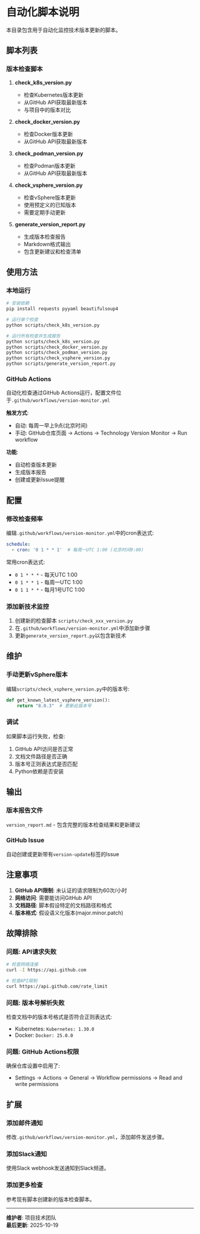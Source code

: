 # 自动化脚本说明

本目录包含用于自动化监控技术版本更新的脚本。

## 脚本列表

### 版本检查脚本

1. **check_k8s_version.py**
   - 检查Kubernetes版本更新
   - 从GitHub API获取最新版本
   - 与项目中的版本对比

2. **check_docker_version.py**
   - 检查Docker版本更新
   - 从GitHub API获取最新版本

3. **check_podman_version.py**
   - 检查Podman版本更新
   - 从GitHub API获取最新版本

4. **check_vsphere_version.py**
   - 检查vSphere版本更新
   - 使用预定义的已知版本
   - 需要定期手动更新

5. **generate_version_report.py**
   - 生成版本检查报告
   - Markdown格式输出
   - 包含更新建议和检查清单

## 使用方法

### 本地运行

```bash
# 安装依赖
pip install requests pyyaml beautifulsoup4

# 运行单个检查
python scripts/check_k8s_version.py

# 运行所有检查并生成报告
python scripts/check_k8s_version.py
python scripts/check_docker_version.py
python scripts/check_podman_version.py
python scripts/check_vsphere_version.py
python scripts/generate_version_report.py
```

### GitHub Actions

自动化检查通过GitHub Actions运行，配置文件位于`.github/workflows/version-monitor.yml`

**触发方式**:

- 自动: 每周一早上9点(北京时间)
- 手动: GitHub仓库页面 → Actions → Technology Version Monitor → Run workflow

**功能**:

- 自动检查版本更新
- 生成版本报告
- 创建或更新Issue提醒

## 配置

### 修改检查频率

编辑`.github/workflows/version-monitor.yml`中的cron表达式:

```yaml
schedule:
  - cron: '0 1 * * 1'  # 每周一UTC 1:00 (北京时间9:00)
```

常用cron表达式:

- `0 1 * * *` - 每天UTC 1:00
- `0 1 * * 1` - 每周一UTC 1:00
- `0 1 1 * *` - 每月1号UTC 1:00

### 添加新技术监控

1. 创建新的检查脚本 `scripts/check_xxx_version.py`
2. 在`.github/workflows/version-monitor.yml`中添加新步骤
3. 更新`generate_version_report.py`以包含新技术

## 维护

### 手动更新vSphere版本

编辑`scripts/check_vsphere_version.py`中的版本号:

```python
def get_known_latest_vsphere_version():
    return "8.0.3"  # 更新此版本号
```

### 调试

如果脚本运行失败，检查:

1. GitHub API访问是否正常
2. 文档文件路径是否正确
3. 版本号正则表达式是否匹配
4. Python依赖是否安装

## 输出

### 版本报告文件

`version_report.md` - 包含完整的版本检查结果和更新建议

### GitHub Issue

自动创建或更新带有`version-update`标签的Issue

## 注意事项

1. **GitHub API限制**: 未认证的请求限制为60次/小时
2. **网络访问**: 需要能访问GitHub API
3. **文档路径**: 脚本假设特定的文档路径和格式
4. **版本格式**: 假设语义化版本(major.minor.patch)

## 故障排除

### 问题: API请求失败

```bash
# 检查网络连接
curl -I https://api.github.com

# 检查API限制
curl https://api.github.com/rate_limit
```

### 问题: 版本号解析失败

检查文档中的版本号格式是否符合正则表达式:

- Kubernetes: `Kubernetes: 1.30.0`
- Docker: `Docker: 25.0.0`

### 问题: GitHub Actions权限

确保仓库设置中启用了:

- Settings → Actions → General → Workflow permissions → Read and write permissions

## 扩展

### 添加邮件通知

修改`.github/workflows/version-monitor.yml`，添加邮件发送步骤。

### 添加Slack通知

使用Slack webhook发送通知到Slack频道。

### 添加更多检查

参考现有脚本创建新的版本检查脚本。

---

**维护者**: 项目技术团队  
**最后更新**: 2025-10-19
